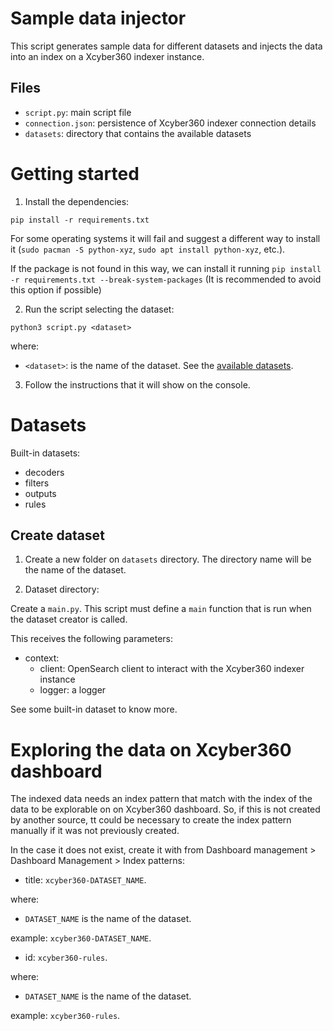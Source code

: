 # Sample data injector

This script generates sample data for different datasets and injects the data into an index on a Xcyber360 indexer instance.

## Files

- `script.py`: main script file
- `connection.json`: persistence of Xcyber360 indexer connection details
- `datasets`: directory that contains the available datasets

# Getting started

1.  Install the dependencies:

```console
pip install -r requirements.txt
```

For some operating systems it will fail and suggest a different way to install it (`sudo pacman -S python-xyz`, `sudo apt install python-xyz`, etc.).

If the package is not found in this way, we can install it running `pip install -r requirements.txt --break-system-packages` (It is recommended to avoid this option if possible)

2.  Run the script selecting the dataset:

```console
python3 script.py <dataset>
```

where:

- `<dataset>`: is the name of the dataset. See the [available datasets](#datasets).

3.  Follow the instructions that it will show on the console.

# Datasets

Built-in datasets:

- decoders
- filters
- outputs
- rules

## Create dataset

1. Create a new folder on `datasets` directory. The directory name will be the name of the dataset.

2. Dataset directory:

Create a `main.py`.
This script must define a `main` function that is run when the dataset creator is called.

This receives the following parameters:

- context:
  - client: OpenSearch client to interact with the Xcyber360 indexer instance
  - logger: a logger

See some built-in dataset to know more.

# Exploring the data on Xcyber360 dashboard

The indexed data needs an index pattern that match with the index of the data to be explorable on
on Xcyber360 dashboard. So, if this is not created by another source, tt could be necessary to create
the index pattern manually if it was not previously created.

In the case it does not exist, create it with from Dashboard management > Dashboard Management > Index patterns:

- title: `xcyber360-DATASET_NAME`.

where:

- `DATASET_NAME` is the name of the dataset.

example: `xcyber360-DATASET_NAME`.

- id: `xcyber360-rules`.

where:

- `DATASET_NAME` is the name of the dataset.

example: `xcyber360-rules`.

